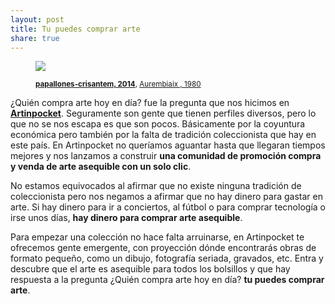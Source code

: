 ```yaml
---
layout: post
title: Tu puedes comprar arte
share: true
---
```


<figure class="text-center">
	<img src="http://www.artinpocket.cat/users_images/479.jpg?1397722748">
	<figcaption>
		<p><small><strong><a href="http://www.artinpocket.cat/work_home.php?$artist_code=294&$work_code=479#disqus_thread">papallones-crisantem, 2014</a></strong>, <a href="http://www.artinpocket.cat/artist_home.php?$artist_code=294">Aurembiaix , 1980</a></small></p>
	</figcaption>
</figure>

¿Quién compra arte hoy en día? fue la pregunta que nos hicimos en **[Artinpocket](http://www.artinpocket.cat/)**. Seguramente son gente que tienen perfiles diversos, pero lo que no se nos escapa es que son pocos. Básicamente por la coyuntura económica pero también por la falta de tradición coleccionista que hay en este país. En Artinpocket no queríamos aguantar hasta que llegaran tiempos mejores y nos lanzamos a construir **una comunidad de promoción compra y venda de arte asequible con un solo clic**. 

No estamos equivocados al afirmar que no existe ninguna tradición de coleccionista pero nos negamos a afirmar que no hay dinero para gastar en arte. Si hay dinero para ir a conciertos, al fútbol o para comprar tecnología o  irse unos días, **hay dinero para comprar arte asequible**. 

Para empezar una colección no hace falta arruinarse, en Artinpocket te ofrecemos gente emergente, con proyección dónde encontrarás obras de formato pequeño, como un dibujo, fotografía seriada, gravados, etc. Entra y descubre que el arte es asequible para todos los bolsillos y que hay respuesta a la pregunta ¿Quién compra arte hoy en día? **tu puedes comprar arte**. 